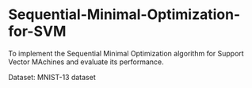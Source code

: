 # Sequential-Minimal-Optimization-for-SVM

To implement the Sequential Minimal Optimization algorithm for Support Vector MAchines and evaluate its performance. 

Dataset: MNIST-13 dataset
